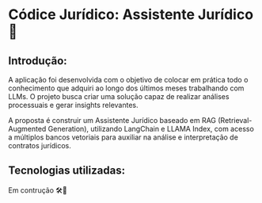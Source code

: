 # Códice Jurídico: Assistente Jurídico 🤖

## Introdução:

A aplicação foi desenvolvida com o objetivo de colocar em prática todo o conhecimento que adquiri ao longo dos últimos meses trabalhando com LLMs. O projeto busca criar uma solução capaz de realizar análises processuais e gerar insights relevantes.

A proposta é construir um Assistente Jurídico baseado em RAG (Retrieval-Augmented Generation), utilizando LangChain e LLAMA Index, com acesso a múltiplos bancos vetoriais para auxiliar na análise e interpretação de contratos jurídicos.

## Tecnologias utilizadas:

Em contrução 🛠️🧰
